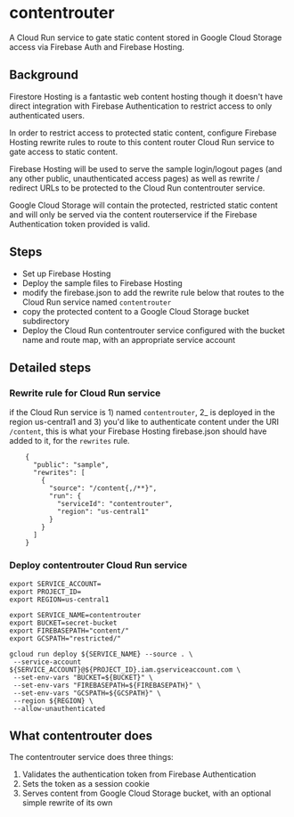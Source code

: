 # contentrouter

A Cloud Run service to gate static content stored in Google Cloud Storage access via Firebase Auth and Firebase Hosting.

## Background

Firestore Hosting is a fantastic web content hosting though it doesn't have direct integration with Firebase Authentication to restrict access to only authenticated users.

In order to restrict access to protected static content, configure Firebase Hosting rewrite rules to route to this content router Cloud Run service to gate access to static content.

Firebase Hosting will be used to serve the sample login/logout pages (and any other public, unauthenticated access pages) as well as rewrite / redirect URLs to be protected to the Cloud Run contentrouter service.

Google Cloud Storage will contain the protected, restricted static content and will only be served via the content routerservice if the Firebase Authentication token provided is valid.

## Steps

* Set up Firebase Hosting
* Deploy the sample files to Firebase Hosting
* modify the firebase.json to add the rewrite rule below that routes to the Cloud Run service named `contentrouter`
* copy the protected content to a Google Cloud Storage bucket subdirectory
* Deploy the Cloud Run contentrouter service configured with the bucket name and route map, with an appropriate service account


## Detailed steps

### Rewrite rule for Cloud Run service

if the Cloud Run service is 1) named `contentrouter`, 2_ is deployed in the region us-central1 and 3) you'd like to authenticate content under the URI `/content`, this is what your Firebase Hosting firebase.json should have added to it, for the `rewrites` rule.

```
    {
      "public": "sample",
      "rewrites": [
        {
          "source": "/content{,/**}",
          "run": {
            "serviceId": "contentrouter",  
            "region": "us-central1" 
          }
        }
      ]
    }
```


### Deploy contentrouter Cloud Run service

```
export SERVICE_ACCOUNT=
export PROJECT_ID=
export REGION=us-central1

export SERVICE_NAME=contentrouter
export BUCKET=secret-bucket
export FIREBASEPATH="content/"
export GCSPATH="restricted/"

gcloud run deploy ${SERVICE_NAME} --source . \ 
 --service-account ${SERVICE_ACCOUNT}@${PROJECT_ID}.iam.gserviceaccount.com \
 --set-env-vars "BUCKET=${BUCKET}" \
 --set-env-vars "FIREBASEPATH=${FIREBASEPATH}" \
 --set-env-vars "GCSPATH=${GCSPATH}" \
 --region ${REGION} \
 --allow-unauthenticated
```

## What contentrouter does

The contentrouter service does three things:

1. Validates the authentication token from Firebase Authentication 
2. Sets the token as a session cookie
3. Serves content from Google Cloud Storage bucket, with an optional simple rewrite of its own



